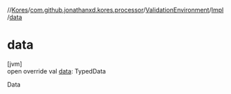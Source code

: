 //[Kores](../../../../index.md)/[com.github.jonathanxd.kores.processor](../../index.md)/[ValidationEnvironment](../index.md)/[Impl](index.md)/[data](data.md)

# data

[jvm]\
open override val [data](data.md): TypedData

Data
